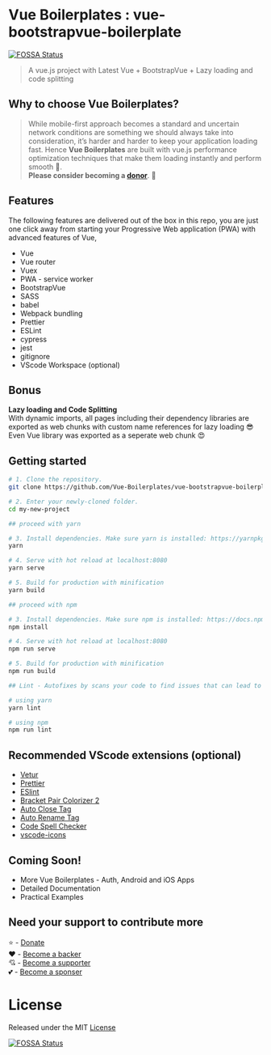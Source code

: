 # Vue Boilerplates : vue-bootstrapvue-boilerplate
[![FOSSA Status](https://app.fossa.com/api/projects/git%2Bgithub.com%2FVue-Boilerplates%2Fvue-bootstrapvue-boilerplate.svg?type=shield)](https://app.fossa.com/projects/git%2Bgithub.com%2FVue-Boilerplates%2Fvue-bootstrapvue-boilerplate?ref=badge_shield)


> A vue.js project with Latest Vue + BootstrapVue + Lazy loading and code splitting

## Why to choose Vue Boilerplates?
> While mobile-first approach becomes a standard and uncertain network conditions are something we should always take into consideration, it’s harder and harder to keep your application loading fast. Hence **Vue Boilerplates** are built with vue.js performance optimization techniques that make them loading instantly and perform smooth :rocket:.  
**Please consider becoming a [donor](https://opencollective.com/vue-boilerplates)**. :pray:

## Features
The following features are delivered out of the box in this repo, you are just one click away from starting your Progressive Web application (PWA) with advanced features of Vue,

- Vue
- Vue router
- Vuex
- PWA - service worker
- BootstrapVue
- SASS
- babel
- Webpack bundling
- Prettier
- ESLint
- cypress
- jest
- gitignore
- VScode Workspace (optional)

## Bonus
**Lazy loading and Code Splitting**  
With dynamic imports, all pages including their dependency libraries are exported as web chunks with custom name references for lazy loading :sunglasses:  
Even Vue library was exported as a seperate web chunk :heart_eyes:

## Getting started

```bash
# 1. Clone the repository.
git clone https://github.com/Vue-Boilerplates/vue-bootstrapvue-boilerplate.git my-new-project

# 2. Enter your newly-cloned folder.
cd my-new-project

```

```bash
## proceed with yarn

# 3. Install dependencies. Make sure yarn is installed: https://yarnpkg.com/lang/en/docs/install
yarn

# 4. Serve with hot reload at localhost:8080
yarn serve

# 5. Build for production with minification
yarn build
```


```bash
## proceed with npm

# 3. Install dependencies. Make sure npm is installed: https://docs.npmjs.com/downloading-and-installing-node-js-and-npm
npm install

# 4. Serve with hot reload at localhost:8080
npm run serve

# 5. Build for production with minification
npm run build
```

```bash
## Lint - Autofixes by scans your code to find issues that can lead to bugs or inconsistencies and style

# using yarn
yarn lint

# using npm
npm run lint
```

## Recommended VScode extensions (optional)
 - [Vetur](https://marketplace.visualstudio.com/items?itemName=octref.vetur)
 - [Prettier](https://marketplace.visualstudio.com/items?itemName=esbenp.prettier-vscode)
 - [ESlint](https://marketplace.visualstudio.com/items?itemName=dbaeumer.vscode-eslint)
 - [Bracket Pair Colorizer 2](https://marketplace.visualstudio.com/items?itemName=CoenraadS.bracket-pair-colorizer-2)
 - [Auto Close Tag](https://marketplace.visualstudio.com/items?itemName=formulahendry.auto-close-tag)
 - [Auto Rename Tag](https://marketplace.visualstudio.com/items?itemName=formulahendry.auto-rename-tag)
 - [Code Spell Checker](https://marketplace.visualstudio.com/items?itemName=streetsidesoftware.code-spell-checker)
 - [vscode-icons](https://marketplace.visualstudio.com/items?itemName=vscode-icons-team.vscode-icons)

## Coming Soon!
 - More Vue Boilerplates - Auth, Android and iOS Apps
 - Detailed Documentation
 - Practical Examples

## Need your support to contribute more
 :star: - [Donate](https://opencollective.com/vue-boilerplates)  
 :heart: - [Become a backer](https://opencollective.com/vue-boilerplates)  
 :cupid: - [Become a supporter](https://opencollective.com/vue-boilerplates)  
 :two_hearts: - [Become a sponser](https://opencollective.com/vue-boilerplates)  

# License
Released under the MIT [License](./LICENSE)  

[![FOSSA Status](https://app.fossa.com/api/projects/git%2Bgithub.com%2FVue-Boilerplates%2Fvue-bootstrapvue-boilerplate.svg?type=small)](https://app.fossa.com/api/projects/git%2Bgithub.com%2FVue-Boilerplates%2Fvue-bootstrapvue-boilerplate.svg?type=small)

